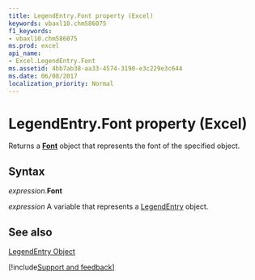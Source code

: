 ```yaml
---
title: LegendEntry.Font property (Excel)
keywords: vbaxl10.chm586075
f1_keywords:
- vbaxl10.chm586075
ms.prod: excel
api_name:
- Excel.LegendEntry.Font
ms.assetid: 4bb7ab38-aa33-4574-3190-e3c229e3c644
ms.date: 06/08/2017
localization_priority: Normal
---
```



# LegendEntry.Font property (Excel)

Returns a  **[Font](Excel.Font(object).md)** object that represents the font of the specified object.


## Syntax

_expression_.**Font**

_expression_ A variable that represents a [LegendEntry](Excel.LegendEntry-graph-object.md) object.


## See also


[LegendEntry Object](Excel.LegendEntry(object).md)

[!include[Support and feedback](~/includes/feedback-boilerplate.md)]